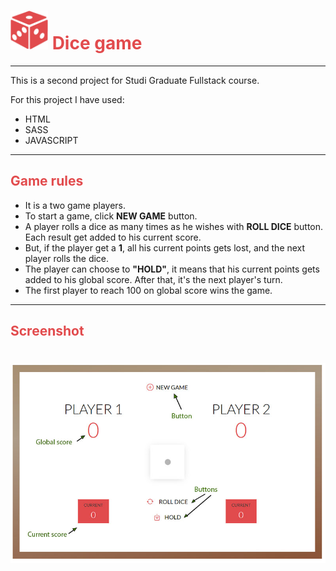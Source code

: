 # <img src="./assets/images/dice-game-icon.jpg" width="60"> <span style='color:#e24b4d'>Dice game</span>

<hr>

This is a second project for Studi Graduate Fullstack course.

For this project I have used:

- HTML
- SASS
- JAVASCRIPT

<hr>

## <span style='color:#e24b4d'>Game rules</span>

- It is a two game players.
- To start a game, click **NEW GAME** button.
- A player rolls a dice as many times as he wishes with **ROLL DICE** button. Each result get added to his current score.
- But, if the player get a **1**, all his current points gets lost, and the next player rolls the dice.
- The player can choose to **"HOLD"**, it means that his current points gets added to his global score. After that, it's the next player's turn.
- The first player to reach 100 on global score wins the game.

<hr>

## <span style='color:#e24b4d'>Screenshot</span>

# <img src="./assets/images/screen_shot.jpg" width="auto">
